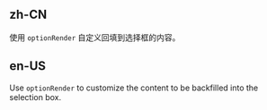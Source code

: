 ## zh-CN

使用 `optionRender` 自定义回填到选择框的内容。

## en-US

Use `optionRender` to customize the content to be backfilled into the selection box.
